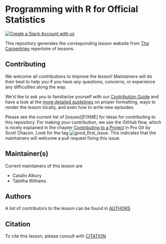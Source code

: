 # Programming with R for Official Statistics

[![Create a Slack Account with us](https://img.shields.io/badge/Create_Slack_Account-The_Carpentries-071159.svg)](https://swc-slack-invite.herokuapp.com/)

This repository generates the corresponding lesson website from [The Carpentries](https://carpentries.org/) repertoire of lessons. 

## Contributing

We welcome all contributions to improve the lesson! Maintainers will do their best to help you if you have any
questions, concerns, or experience any difficulties along the way.

We'd like to ask you to familiarize yourself with our [Contribution Guide](CONTRIBUTING.md) and have a look at
the [more detailed guidelines][lesson-example] on proper formatting, ways to render the lesson locally, and even
how to write new episodes.

Please see the current list of [issues][FIXME] for ideas for contributing to this
repository. For making your contribution, we use the GitHub flow, which is
nicely explained in the chapter [Contributing to a Project](http://git-scm.com/book/en/v2/GitHub-Contributing-to-a-Project) in Pro Git
by Scott Chacon.
Look for the tag ![good_first_issue](https://img.shields.io/badge/-good%20first%20issue-gold.svg). This indicates that the maintainers will welcome a pull request fixing this issue.  


## Maintainer(s)

Current maintainers of this lesson are 

* Catalin Albury
* Tabitha Williams


## Authors

A list of contributors to the lesson can be found in [AUTHORS](AUTHORS)

## Citation

To cite this lesson, please consult with [CITATION](CITATION)

[lesson-example]: https://carpentries.github.io/lesson-example
